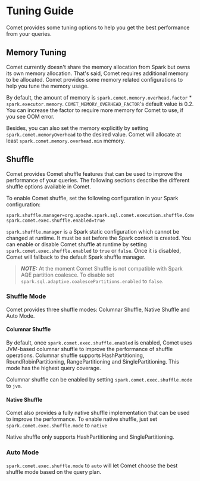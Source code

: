 <!---
Licensed to the Apache Software Foundation (ASF) under one
or more contributor license agreements.  See the NOTICE file
distributed with this work for additional information
regarding copyright ownership.  The ASF licenses this file
to you under the Apache License, Version 2.0 (the
"License"); you may not use this file except in compliance
with the License.  You may obtain a copy of the License at

http://www.apache.org/licenses/LICENSE-2.0

Unless required by applicable law or agreed to in writing,
software distributed under the License is distributed on an
"AS IS" BASIS, WITHOUT WARRANTIES OR CONDITIONS OF ANY
KIND, either express or implied.  See the License for the
specific language governing permissions and limitations
under the License.
-->

# Tuning Guide

Comet provides some tuning options to help you get the best performance from your queries.

## Memory Tuning

Comet currently doesn't share the memory allocation from Spark but owns its own memory allocation.
That's said, Comet requires additional memory to be allocated. Comet provides some memory related configurations to help you tune the memory usage.

By default, the amount of memory is `spark.comet.memory.overhead.factor` * `spark.executor.memory`.
`COMET_MEMORY_OVERHEAD_FACTOR`'s default value is 0.2. You can increase the factor to require more
memory for Comet to use, if you see OOM error.

Besides, you can also set the memory explicitly by setting `spark.comet.memoryOverhead` to the desired value.
Comet will allocate at least `spark.comet.memory.overhead.min` memory.

## Shuffle

Comet provides Comet shuffle features that can be used to improve the performance of your queries.
The following sections describe the different shuffle options available in Comet.

To enable Comet shuffle, set the following configuration in your Spark configuration:

```
spark.shuffle.manager=org.apache.spark.sql.comet.execution.shuffle.CometShuffleManager
spark.comet.exec.shuffle.enabled=true
```

`spark.shuffle.manager` is a Spark static configuration which cannot be changed at runtime.
It must be set before the Spark context is created. You can enable or disable Comet shuffle
at runtime by setting `spark.comet.exec.shuffle.enabled` to `true` or `false`.
Once it is disabled, Comet will fallback to the default Spark shuffle manager.

> **_NOTE:_** At the moment Comet Shuffle is not compatible with Spark AQE partition coalesce. To disable set `spark.sql.adaptive.coalescePartitions.enabled` to `false`.

### Shuffle Mode

Comet provides three shuffle modes: Columnar Shuffle, Native Shuffle and Auto Mode.

#### Columnar Shuffle

By default, once `spark.comet.exec.shuffle.enabled` is enabled, Comet uses JVM-based columnar shuffle
to improve the performance of shuffle operations. Columnar shuffle supports HashPartitioning,
RoundRobinPartitioning, RangePartitioning and SinglePartitioning. This mode has the highest
query coverage.

Columnar shuffle can be enabled by setting `spark.comet.exec.shuffle.mode` to `jvm`.

#### Native Shuffle

Comet also provides a fully native shuffle implementation that can be used to improve the performance.
To enable native shuffle, just set `spark.comet.exec.shuffle.mode` to `native`

Native shuffle only supports HashPartitioning and SinglePartitioning.

### Auto Mode

`spark.comet.exec.shuffle.mode` to `auto` will let Comet choose the best shuffle mode based on the query plan.
